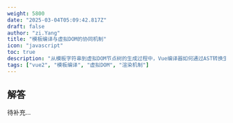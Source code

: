 ```yaml
---
weight: 5800
date: "2025-03-04T05:09:42.817Z"
draft: false
author: "zi.Yang"
title: "模板编译与虚拟DOM的协同机制"
icon: "javascript"
toc: true
description: "从模板字符串到虚拟DOM节点树的生成过程中，Vue编译器如何通过AST转换生成渲染函数？请结合patch算法说明虚拟DOM在后续更新阶段如何实现高效比对。"
tags: ["vue2", "模板编译", "虚拟DOM", "渲染机制"]
---
```


## 解答

待补充...
